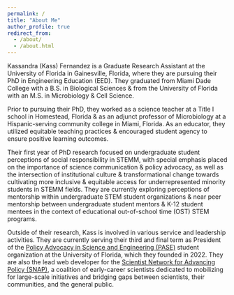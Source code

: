 ```yaml
---
permalink: /
title: "About Me"
author_profile: true
redirect_from: 
  - /about/
  - /about.html
---
```


Kassandra (Kass) Fernandez is a Graduate Research Assistant at the University of Florida in Gainesville, Florida, where they are pursuing their PhD in Engineering Education (EED). They graduated from Miami Dade College with a B.S. in Biological Sciences & from the University of Florida with an M.S. in Microbiology & Cell Science. 

Prior to pursuing their PhD, they worked as a science teacher at a Title I school in Homestead, Florida & as an adjunct professor of Microbiology at a Hispanic-serving community college in Miami, Florida. As an educator, they utilized equitable teaching practices & encouraged student agency to ensure positive learning outcomes. 

Their first year of PhD research focused on undergraduate student perceptions of social responsibility in STEMM, with special emphasis placed on the importance of science communication & policy advocacy, as well as the intersection of institutional culture & transformational change towards cultivating more inclusive & equitable access for underrepresented minority students in STEMM fields. They are currently exploring perceptions of mentorship within undergraduate STEM student organizations & near peer mentorship between undergraduate student mentors & K-12 student mentees in the context of educational out-of-school time (OST) STEM programs.

Outside of their research, Kass is involved in various service and leadership activities. They are currently serving their third and final term as President of the [Policy Advocacy in Science and Engineering (PASE)](https://gator-pase.github.io/linkinbio/) student organization at the University of Florida, which they founded in 2022. They are also the lead web developer for the [Scientist Network for Advancing Policy (SNAP)](https://snapcoalition.org/), a coalition of early-career scientists dedicated to mobilizing for large-scale initiatives and bridging gaps between scientists, their communities, and the general public.
